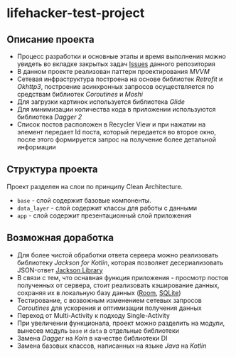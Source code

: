 # lifehacker-test-project

## Описание проекта
* Процесс разработки и основные этапы и время выполнения можно увидеть во вкладке закрытых задач [Issues](https://github.com/realist-pessimist/lifehacker-test-project/issues?q=is%3Aissue+is%3Aclosed) данного репозитория  
* В данном проекте реализован паттерн проектирования *MVVM*
* Сетевая инфраструктура построена на основе библиотек *Retrofit* и *Okhttp3*, построение асинхронных запросов осуществляется по средствам библиотек *Coroutines* и *Moshi* 
* Для загрузки картинок используется библиотека *Glide*
* Для минимизации количества кода в приложении используются библиотека *Dagger 2*
* Список постов расположен в Recycler View и при нажатии на элемент передает Id поста, который передается во второе окно,
после этого формируется запрос на получение более детальной информации

## Структура проекта
Проект разделен на слои по принципу Clean Architecture.
* `base` - слой содержит базовые компоненты.
* `data_layer` - слой содержит классы для работы с данными 
* `app` - слой содержит презентационный слой приложения

## Возможная доработка
* Для более чистой обработки ответа сервера можно реализовать библиотеку *Jackson for Kotlin*, которая позволяет десериализовать JSON-ответ [Jackson Library](https://www.baeldung.com/jackson-kotlin)
* В связи с тем, что оснавная функция приложения - просмотр постов полученных от сервера, стоит реализовать кэширование данных, сохраняя их в локальную базу данных ([Room](https://developer.android.com/topic/libraries/architecture/room), [SQLite](https://developer.android.com/training/data-storage/sqlite))
* Тестирование, с возвожным изменением сетевых запросов *Coroutines* для ускорения и оптимизации получения данных
* Переход от Multi-Activity к подходу Single-Activity
* При увеличении функционала, проект можно разделить на модули, вынесев модуль `base` и `data` в отдельные библиотеки
* Замена *Dagger* на *Koin* в качестве библиотеки DI
* Замена базовых классов, написанных на языке *Java* на *Kotlin*
